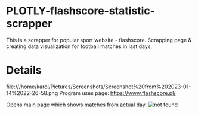 # PLOTLY-flashscore-statistic-scrapper
This is a scrapper for popular sport website - flashscore. Scrapping page &amp; creating data visualization for football matches in last days,

# Details
 file:///home/karol/Pictures/Screenshots/Screenshot%20from%202023-01-14%2022-26-58.png
Program uses page: 
https://www.flashscore.pl/

Opens main page which shows matches from actual day.
<img src="https://user-images.githubusercontent.com/109242797/179841357-903282e4-7181-4659-8c5e-c2c2c02ee5ba.png" alt='not found' title='Anonymous User'>




